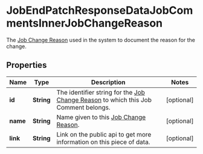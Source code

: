 

# JobEndPatchResponseDataJobCommentsInnerJobChangeReason

The [Job Change Reason](https://developers.intellihr.io/docs/v1/) used in the system to document the reason for the change.

## Properties

| Name | Type | Description | Notes |
|------------ | ------------- | ------------- | -------------|
|**id** | **String** | The identifier string for the [Job Change Reason](https://developers.intellihr.io/docs/v1/) to which this Job Comment belongs. |  [optional] |
|**name** | **String** | Name given to this [Job Change Reason](https://developers.intellihr.io/docs/v1/). |  [optional] |
|**link** | **String** | Link on the public api to get more information on this piece of data. |  [optional] |



